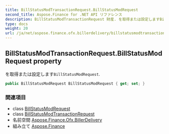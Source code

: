 ```yaml
---
title: BillStatusModTransactionRequest.BillStatusModRequest
second_title: Aspose.Finance for .NET API リファレンス
description: BillStatusModTransactionRequest 財産. を取得または設定しますBillStatusModRequest.
type: docs
weight: 20
url: /ja/net/aspose.finance.ofx.billerdelivery/billstatusmodtransactionrequest/billstatusmodrequest/
---
```

## BillStatusModTransactionRequest.BillStatusModRequest property

を取得または設定します`BillStatusModRequest`.

```csharp
public BillStatusModRequest BillStatusModRequest { get; set; }
```

### 関連項目

* class [BillStatusModRequest](../../billstatusmodrequest/)
* class [BillStatusModTransactionRequest](../)
* 名前空間 [Aspose.Finance.Ofx.BillerDelivery](../../billstatusmodtransactionrequest/)
* 組み立て [Aspose.Finance](../../../)


